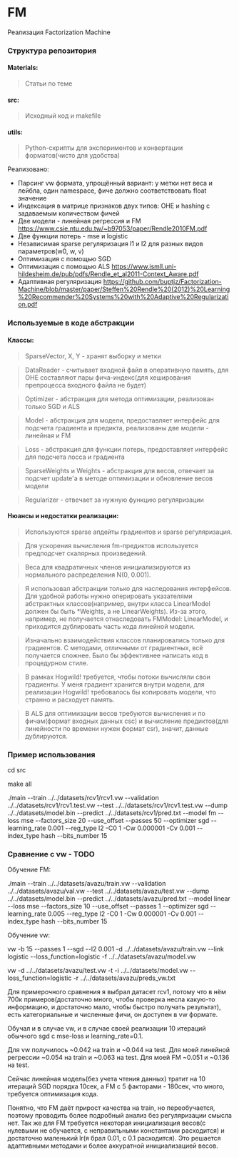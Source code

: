 # FM
Реализация Factorization Machine

### Структура репозитория

#### Materials:
> Статьи по теме

#### src:
> Исходный код и makefile

#### utils: 
> Python-скрипты для экспериментов и конвертации форматов(чисто для удобства)

Реализовано:
* Парсинг vw формата, упрощённый вариант: у метки нет веса и лейбла, один namespace, фиче должно соответствовать float значение
* Индексация в матрице признаков двух типов: OHE и hashing с задаваемым количеством фичей
* Две модели - линейная регрессия и FM https://www.csie.ntu.edu.tw/~b97053/paper/Rendle2010FM.pdf
* Две функции потерь - mse и logistic
* Независимая sparse регуляризация l1 и l2 для разных видов параметров(w0, w, v)
* Оптимизация с помощью SGD
* Оптимизация с помощью ALS https://www.ismll.uni-hildesheim.de/pub/pdfs/Rendle_et_al2011-Context_Aware.pdf
* Адаптивная регуляризация https://github.com/buptjz/Factorization-Machine/blob/master/paper/Steffen%20Rendle%20(2012)%20Learning%20Recommender%20Systems%20with%20Adaptive%20Regularization.pdf


### Используемые в коде абстракции

#### Классы:
> SparseVector, X, Y - хранят выборку и метки

> DataReader - считывает входной файл в оперативную память, для OHE составляют пары фича-индекс(для хеширования препроцесса входного файла не будет)

> Optimizer - абстракция для метода оптимизации, реализован только SGD и ALS

> Model - абстракция для модели, предоставляет интерфейс для подсчета градиента и предикта, реализованы две модели - линейная и FM

> Loss - абстракция для функции потерь, предоставляет интерфейс для подсчета лосса и градиента

> SparseWeights и Weights - абстракция для весов, отвечает за подсчет update'а в методе оптимизации и обновление весов модели

> Regularizer - отвечает за нужную функцию регуляризации

#### Нюансы и недостатки реализации:

> Используются sparse апдейты градиeнтов и sparse регуляризация.

> Для ускорения вычисления fm-предиктов используется предподсчет скалярных произведений.

> Веса для квадратичных членов инициализируются из нормального распределения N(0, 0.001).

> Я использовал абстракции только для наследования интерфейсов. Для удобной работы нужно оперировать указателями абстрактных классов(например, внутри класса LinearModel должен бы быть *Weights, а не LinearWeights). Из-за этого, например, не получается отнаследовать FMModel: LinearModel, и приходится дублировать часть кода линейной модели.

> Изначально взаимодействия классов планировались только для градиентов. С методами, отличными от градиентных, всё получается сложнее. Было бы эффективнее написать код в процедурном стиле.

> В рамках Hogwild! требуется, чтобы потоки вычисляли свои градиенты. У меня градиент хранится внутри модели, для реализации Hogwild! требовалось бы копировать модели, что странно и расходует память.

> В ALS для оптимизации весов требуются вычисления и по фичам(формат входных данных csc) и вычисление предиктов(для линейности по времени нужен формат csr), значит, данные дублируются.


### Пример использования

cd src

make all

./main --train ../../datasets/rcv1/rcv1.vw --validation ../../datasets/rcv1/rcv1.test.vw --test ../../datasets/rcv1/rcv1.test.vw --dump ../../datasets/model.bin --predict ../../datasets/rcv1/pred.txt --model fm --loss mse --factors_size 20 --use_offset --passes 50 --optimizer sgd --learning_rate 0.001 --reg_type l2 -C0 1 -Cw 0.000001 -Cv 0.001 --index_type hash --bits_number 15


### Сравнение c vw - TODO

Обучение FM:

./main --train ../../datasets/avazu/train.vw --validation ../../datasets/avazu/val.vw --test ../../datasets/avazu/test.vw --dump ../../datasets/model.bin --predict ../../datasets/avazu/pred.txt --model linear --loss mse --factors_size 10 --use_offset --passes 1 --optimizer sgd --learning_rate 0.005 --reg_type l2 -C0 1 -Cw 0.000001 -Cv 0.001 --index_type hash --bits_number 15

Обучение vw:

vw -b 15 --passes 1 --sgd --l2 0.001 -d ../../datasets/avazu/train.vw --link logistic --loss_function=logistic -f ../../datasets/avazu/model.vw

vw -d ../../datasets/avazu/test.vw -t -i ../../datasets/model.vw --loss_function=logistic -r ../../datasets/avazu/preds_vw.txt

Для примерочного сравнения я выбрал датасет rcv1, потому что в нём 700к примеров(достаточно много, чтобы проверка несла какую-то информацию, и достаточно мало, чтобы быстро получать результат), есть категориальные и численные фичи, он доступен в vw формате. 

Обучал и в случае vw, и в случае своей реализации 10 итераций обычного sgd с mse-loss и learning_rate=0.1. 

Для vw получилось ~0.042 на train и ~0.044 на test.
Для моей линейной регрессии ~0.054 на train и ~0.063 на test.
Для моей FM ~0.051 и ~0.136 на test.

Сейчас линейная модель(без учета чтения данных) тратит на 10 итераций SGD порядка 10сек, а FM c 5 факторами - 180сек, что много, требуется оптимизация кода.

Понятно, что FM даёт прирост качества на train, но переобучается, поэтому проводить более подробный анализ без регуляризации смысла нет. Так же для FM требуется некоторая инициализация весов(с нулевыми не обучается, с неправильными константами расходится) и достаточно маленький lr(я брал 0.01, c 0.1 расходится). Это решается адаптивными методами и более аккуратной инициализацией весов.
